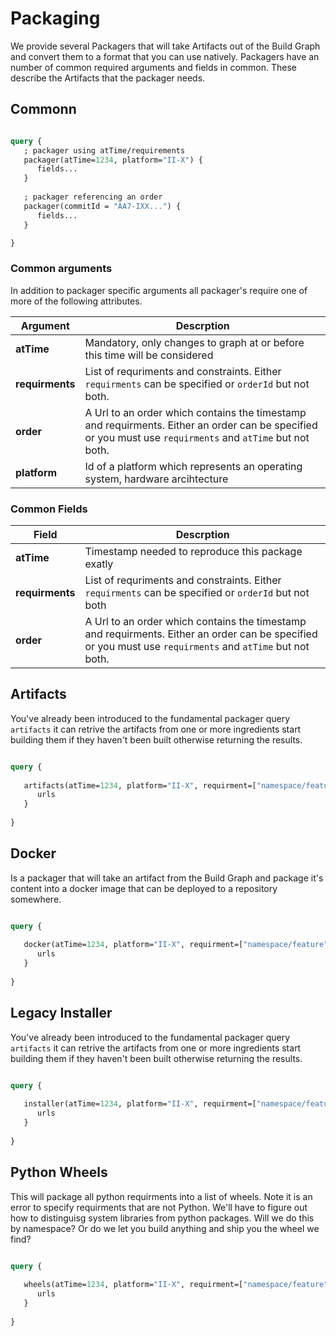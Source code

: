 # Packaging

We provide several Packagers that will take Artifacts out of the Build Graph and convert them to a format that
you can use natively. Packagers have an number of common required arguments and fields in common. These
describe the Artifacts that the packager needs.

## Commonn



```graphql

query {
   ; packager using atTime/requirements
   packager(atTime=1234, platform="II-X") {
      fields...
   }
   
   ; packager referencing an order
   packager(commitId = "AA7-IXX...") {
      fields...
   }

}
```

### Common arguments
In addition to packager specific arguments all packager's require one of more of the following attributes.


  | Argument             | Descrption                                                                 |
  |----------------------|----------------------------------------------------------------------------|
  | **atTime**           | Mandatory, only changes to graph at or before this time will be considered |
  | **requirments**      |  List of requriments and constraints. Either  `requirments` can be specified or `orderId` but not both. |
  | **order**            | A Url to an order which contains the timestamp and requirments. Either an order can be specified or you must use `requirments` and `atTime` but not both. |
  | **platform**         | Id of a platform which represents an operating system, hardware arcihtecture|

### Common Fields

| Field                | Descrption                                                                 |
|----------------------|----------------------------------------------------------------------------|
| **atTime**        | Timestamp needed to reproduce this package exatly |
| **requirments**      |  List of requriments and constraints. Either  `requirments` can be specified or `orderId` but not both |
| **order**            | A Url to an order which contains the timestamp and requirments. Either an  order can be specified or you must use `requirments` and `atTime` but not both. |

## Artifacts

You've already been introduced to the  fundamental  packager query `artifacts` it can retrive the artifacts from one or more ingredients
start building them if they haven't been built otherwise returning the results.

```graphql

query {
   
   artifacts(atTime=1234, platform="II-X", requirment=["namespace/feature"]) {
      urls
   }
   
}
```

## Docker

Is a packager that will take an artifact from the Build Graph and package it's content into a docker image that can be deployed to a repository somewhere.

```graphql

query {
   
   docker(atTime=1234, platform="II-X", requirment=["namespace/feature"]) {
      urls
   }
   
}
```


## Legacy Installer

You've already been introduced to the  fundamental  packager query `artifacts` it can retrive the artifacts from one or more ingredients
start building them if they haven't been built otherwise returning the results.

```graphql

query {
   
   installer(atTime=1234, platform="II-X", requirment=["namespace/feature"]) {
      urls
   }
   
}
```



## Python Wheels

This will package all python requirments into a list of wheels. Note it is an error to specify requirments that are not Python. We'll have to figure out how to distinguisg system libraries
from python packages. Will we do this by namespace? Or do we let you build anything and ship you the wheel we find? 

```graphql

query {
   
   wheels(atTime=1234, platform="II-X", requirment=["namespace/feature"]) {
      urls
   }
   
}
```

